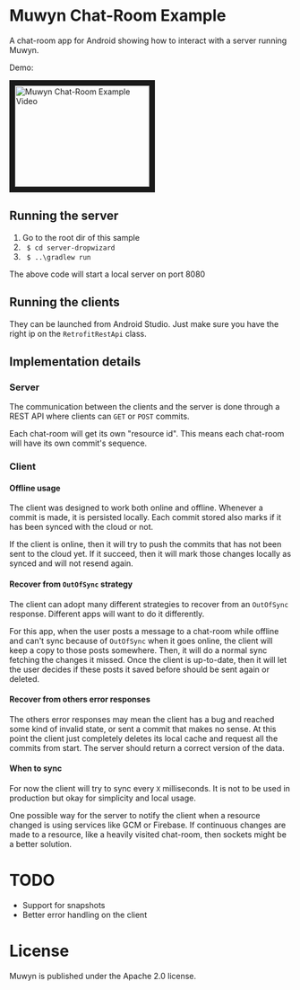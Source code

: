 # Muwyn Chat-Room Example

A chat-room app for Android showing how to interact with a server running Muwyn.

Demo:

<a href="http://www.youtube.com/watch?feature=player_embedded&v=zbPXfrN5m00
" target="_blank"><img src="http://img.youtube.com/vi/zbPXfrN5m00/0.jpg" 
alt="Muwyn Chat-Room Example Video" width="240" height="180" border="10" /></a>


## Running the server

1. Go to the root dir of this sample
2. ` $ cd server-dropwizard`
3. ` $ ..\gradlew run`

The above code will start a local server on port 8080

## Running the clients

They can be launched from Android Studio. Just make sure you have the right
ip on the `RetrofitRestApi` class.

## Implementation details

### Server

The communication between the clients and the server is done through a REST API where clients can `GET` or `POST` commits.

Each chat-room will get its own "resource id". This means each chat-room will have its own commit's sequence.

### Client

#### Offline usage

The client was designed to work both online and offline. Whenever a commit is made, it is persisted locally.
Each commit stored also marks if it has been synced with the cloud or not.

If the client is online, then it will try to push the commits that has not been sent to the cloud yet.
If it succeed, then it will mark those changes locally as synced and will not resend again.

#### Recover from `OutOfSync` strategy

The client can adopt many different strategies to recover from an `OutOfSync` response.
Different apps will want to do it differently.

For this app, when the user posts a message to a chat-room while offline and can't sync
because of `OutOfSync` when it goes online, the client will keep a copy to those posts somewhere.
Then, it will do a normal sync fetching the changes it missed.
Once the client is up-to-date, then it will let the user decides if these posts it saved before
should be sent again or deleted.

#### Recover from others error responses

The others error responses may mean the client has a bug and reached some kind of invalid state, or
sent a commit that makes no sense. At this point the client just completely deletes its
local cache and request all the commits from start. The server should return a
correct version of the data.

#### When to sync

For now the client will try to sync every `X` milliseconds. It is not to be used in production but okay for simplicity and local usage.

One possible way for the server to notify the client when a resource changed is using services like GCM or Firebase.
If continuous changes are made to a resource, like a heavily visited chat-room, then sockets might be a better solution.

# TODO

* Support for snapshots
* Better error handling on the client

# License

Muwyn is published under the Apache 2.0 license.